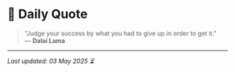 # 📜 Daily Quote

> "Judge your success by what you had to give up in order to get it."  
> — **Dalai Lama**

---

_Last updated: 03 May 2025 ⏳_
